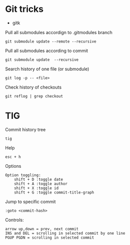 # Git tricks

- gitk


Pull all submodules accordign to .gitmodules branch
```
git submodule update --remote --recursive
```

Pull all submodules according to commit
```
git submodule update  --recursive
```

Search history of one file (or submodule)
```
git log -p -- <file>
```

Check history of checkouts
```
git reflog | grep checkout
```

# TIG

Commit history tree
```
tig
```

Help
```
esc + h
```

Options
```
Option toggling:
    shift + D :toggle date
    shift + A :toggle author
    shift + X :toggle id
    shift + G :toggle commit-title-graph
```




Jump to specific commit
```
:goto <commit-hash>
```

Controls:
```
arrow up,down = prev, next commit
INS and DEL = scrolling in selected commit by one line
PGUP PGDN = scrolling in selected commit

```
